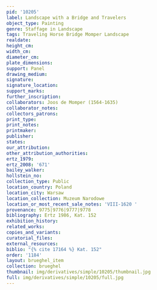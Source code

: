 ```yaml
---
pid: '10205'
label: Landscape with a Bridge and Travelers
object_type: Painting
genre: Staffage in Landscape
tags: Traveling Horse Bridge Momper Landscape
realdate: 
height_cm: 
width_cm: 
diameter_cm: 
plate_dimensions: 
support: Panel
drawing_medium: 
signature: 
signature_location: 
support_marks: 
further_inscription: 
collaborators: Joos de Momper (1564-1635)
collaborator_notes: 
collectors_patrons: 
print_type: 
print_notes: 
printmaker: 
publisher: 
states: 
our_attribution: 
other_attribution_authorities: 
ertz_1979: 
ertz_2008: '671'
bailey_walker: 
hollstein_no: 
collection_type: Public
location_country: Poland
location_city: Warsaw
location_collection: Muzeum Narodowe
location_or_most_recent_sale_notes: 'VIII-1620 '
provenance: 9775|9776|9777|9778
bibliography: Ertz 1986, Kat. 152
exhibition_history: 
related_works: 
copies_and_variants: 
curatorial_files: 
external_resources: 
biblio: "{% cite 17164 %} Kat. 152"
order: '1184'
layout: brueghel_item
collection: brueghel
thumbnail: img/derivatives/simple/10205/thumbnail.jpg
full: img/derivatives/simple/10205/full.jpg
---
```

